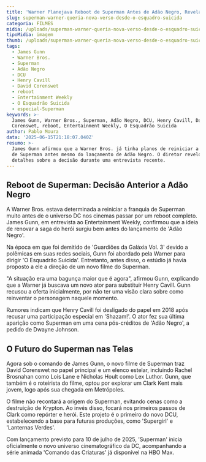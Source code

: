 ```yaml
---
title: 'Warner Planejava Reboot de Superman Antes de Adão Negro, Revela James Gunn'
slug: superman-warner-queria-nova-verso-desde-o-esquadro-suicida
categoria: FILMES
midia: /uploads/superman-warner-queria-nova-verso-desde-o-esquadro-suicida-thumb.jpg
tipoMidia: imagem
thumb: /uploads/superman-warner-queria-nova-verso-desde-o-esquadro-suicida-thumb.jpg
tags:
  - James Gunn
  - Warner Bros.
  - Superman
  - Adão Negro
  - DCU
  - Henry Cavill
  - David Corenswet
  - reboot
  - Entertainment Weekly
  - O Esquadrão Suicida
  - especial-Superman
keywords: >-
  James Gunn, Warner Bros., Superman, Adão Negro, DCU, Henry Cavill, David
  Corenswet, reboot, Entertainment Weekly, O Esquadrão Suicida
author: Pablo Moura
data: '2025-06-15T21:18:07.040Z'
resumo: >-
  James Gunn afirmou que a Warner Bros. já tinha planos de reiniciar a franquia
  de Superman antes mesmo do lançamento de Adão Negro. O diretor revelou
  detalhes sobre a decisão durante uma entrevista recente.
---
```


## Reboot de Superman: Decisão Anterior a Adão Negro

A Warner Bros. estava determinada a reiniciar a franquia de Superman muito antes de o universo DC nos cinemas passar por um reboot completo. James Gunn, em entrevista ao Entertainment Weekly, confirmou que a ideia de renovar a saga do herói surgiu bem antes do lançamento de 'Adão Negro'.

Na época em que foi demitido de 'Guardiões da Galáxia Vol. 3' devido a polêmicas em suas redes sociais, Gunn foi abordado pela Warner para dirigir 'O Esquadrão Suicida'. Entretanto, antes disso, o estúdio já havia proposto a ele a direção de um novo filme do Superman.

"A situação era uma bagunça maior que é agora", afirmou Gunn, explicando que a Warner já buscava um novo ator para substituir Henry Cavill. Gunn recusou a oferta inicialmente, por não ter uma visão clara sobre como reinventar o personagem naquele momento.

Rumores indicam que Henry Cavill foi desligado do papel em 2018 após recusar uma participação especial em 'Shazam!'. O ator fez sua última aparição como Superman em uma cena pós-créditos de 'Adão Negro', a pedido de Dwayne Johnson.

## O Futuro do Superman nas Telas

Agora sob o comando de James Gunn, o novo filme de Superman traz David Corenswet no papel principal e um elenco estelar, incluindo Rachel Brosnahan como Lois Lane e Nicholas Hoult como Lex Luthor. Gunn, que também é o roteirista do filme, optou por explorar um Clark Kent mais jovem, logo após sua chegada em Metrópoles.

O filme não recontará a origem do Superman, evitando cenas como a destruição de Krypton. Ao invés disso, focará nos primeiros passos de Clark como repórter e herói. Este projeto é o primeiro do novo DCU, estabelecendo a base para futuras produções, como 'Supergirl' e 'Lanternas Verdes'.

Com lançamento previsto para 10 de julho de 2025, 'Superman' inicia oficialmente o novo universo cinematográfico da DC, acompanhando a série animada 'Comando das Criaturas' já disponível na HBO Max.
